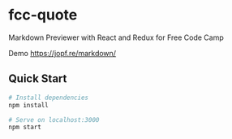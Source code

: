 # fcc-quote
Markdown Previewer with React and Redux for Free Code Camp

Demo https://jopf.re/markdown/

## Quick Start

```bash
# Install dependencies
npm install

# Serve on localhost:3000
npm start
```